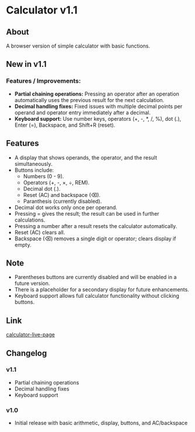 # Calculator v1.1


## About

A browser version of simple calculator with basic functions.


## New in v1.1

### Features / Improvements:

- **Partial chaining operations:** Pressing an operator after an operation automatically uses the previous result for the next calculation.
- **Decimal handling fixes:** Fixed issues with multiple decimal points per operand and operator entry immediately after a decimal.
- **Keyboard support:** Use number keys, operators (+, -, *, /, %), dot (.), Enter (=), Backspace, and Shift+R (reset).


## Features 

- A display that shows operands, the operator, and the result simultaneously.
- Buttons include: 
   - Numbers (0 - 9).
   - Operators (+, -, ×, ÷, REM). 
   - Decimal dot (.).
   - Reset (AC) and backspace (⌫).
   - Paranthesis (currently disabled).
- Decimal dot works only once per operand.
- Pressing = gives the result; the result can be used in further calculations.
- Pressing a number after a result resets the calculator automatically.
- Reset (AC) clears all.
- Backspace (⌫) removes a single digit or operator; clears display if empty.


## Note 

- Parentheses buttons are currently disabled and will be enabled in a future version.
- There is a placeholder for a secondary display for future enhancements.
- Keyboard support allows full calculator functionality without clicking buttons.


## Link

[calculator-live-page](https://nishadnp.github.io/calculator/)


## Changelog

### v1.1
- Partial chaining operations
- Decimal handling fixes
- Keyboard support

### v1.0
- Initial release with basic arithmetic, display, buttons, and AC/backspace 


